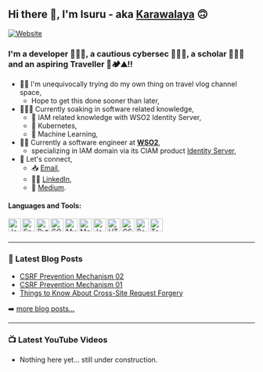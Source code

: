 ## Hi there 🙌, I'm Isuru - aka [Karawalaya][website] 🙃

[![Website](https://img.shields.io/website?label=isurusamarasekara.com&style=for-the-badge&url=https://isurusamarasekara.com)][website]

### I'm a developer 🧑🏻‍💻, a cautious cybersec 🕵🏻‍♂️, a scholar 👨🏻‍🎓 and an aspiring Traveller 🧳🏕⛰!!

- 🏂🏻  I'm unequivocally trying do my own thing on travel vlog channel space,
  * Hope to get this done sooner than later,
- 🧑🏻‍💻  Currently soaking in software related knowledge,
  * 📘 IAM related knowledge with WSO2 Identity Server,
  * 📙 Kubernetes,
  * 📗 Machine Learning,
- 🧑‍💼 Currently a software engineer at [**WSO2**](https://wso2.com),
  * specializing in IAM domain via its CIAM product [Identity Server](https://is.docs.wso2.com/en/latest/),
- 🤙 Let's connect,
  * 📥 [Email](#),
  * 🤵‍♂️ [LinkedIn][linkedin.profile],
  * 📜 [Medium][medium.blog].

<!--
- ⚡  <strike>A secret/ not-so-secret fact: I love to play the piano 🎹 and guitar 🎸 🎼 </strike>.
-->

#### Languages and Tools:
<img align="left" alt="Java" width="26px" src="https://img.icons8.com/dusk/64/000000/java-coffee-cup-logo.png" />
<img align="left" alt="Spring" width="26px" src="https://img.icons8.com/color/48/000000/spring-logo.png" />
<img align="left" alt="Python" width="26px" src="https://img.icons8.com/dusk/64/000000/python.png" />
<img align="left" alt="SQL" width="26px" src="https://img.icons8.com/external-wanicon-two-tone-wanicon/64/000000/external-sql-server-big-data-wanicon-two-tone-wanicon.png" />
<img align="left" alt="MySql" width="26px" src="https://img.icons8.com/color/48/000000/mysql-logo.png" />
<img align="left" alt="MongoDB" width="26px" src="https://img.icons8.com/color/48/000000/mongodb.png" />
<img align="left" alt="JavaScript" width="26px" src="https://img.icons8.com/dusk/64/000000/javascript-logo.png" />
<img align="left" alt="HTML" width="26px" src="https://img.icons8.com/color/48/000000/html-5--v1.png" />
<img align="left" alt="CSS" width="26px" src="https://img.icons8.com/dusk/64/000000/css3.png" />
<img align="left" alt="Raspberry Pi" width="26px" src="https://img.icons8.com/color/48/000000/raspberry-pi.png" />
<img align="left" alt="Tensorflow" width="26px" src="https://img.icons8.com/color/48/000000/tensorflow.png" />

<br /><br/>
<!--
---
[![Top Langs](https://github-readme-stats.vercel.app/api/top-langs/?username=isurusamarasekara&layout=compact&theme=tokyonight)](https://github.com/anuraghazra/github-readme-stats)

[![Anurag's GitHub stats](https://github-readme-stats.vercel.app/api?username=isurusamarasekara&count_private=true&show_icons=true&theme=tokyonight)](https://github.com/anuraghazra/github-readme-stats)

<img src="https://github-readme-streak-stats.herokuapp.com/?user=isurusamarasekara&theme=algolia" alt="isurusamarasekara"/>

<br />
-->

---
### 📕 Latest Blog Posts

<!-- BLOG-POST-LIST:START -->
- [CSRF Prevention Mechanism 02](https://isurusamarasekara.medium.com/csrf-prevention-mechanism-02-1be3020008d0)
- [CSRF Prevention Mechanism 01](https://isurusamarasekara.medium.com/csrf-prevention-mechanism-01-fec9ab0e74b0)
- [Things to Know About Cross-Site Request Forgery](https://isurusamarasekara.medium.com/things-to-know-about-cross-site-request-forgery-fe043ad05c2f)
<!-- BLOG-POST-LIST:END -->

➡️  [more blog posts...][medium.blog]

---
### 📺 Latest YouTube Videos

<!-- YOUTUBE:START -->
- Nothing here yet... still under construction.
<!-- YOUTUBE:END -->

[website]: https://www.isurusamarasekara.com
[linkedin.profile]: https://lk.linkedin.com/in/isurudananjayasamarasekara
[medium.blog]: https://isurusamarasekara.medium.com/
